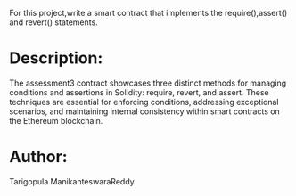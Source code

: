 For this project,write a smart contract that implements the require(),assert() and revert() statements.
# Description:
The assessment3 contract showcases three distinct methods for managing conditions and assertions in Solidity: require, revert, and assert. These techniques are essential for enforcing conditions, addressing exceptional scenarios, and maintaining internal consistency within smart contracts on the Ethereum blockchain.
# Author:
Tarigopula ManikanteswaraReddy
